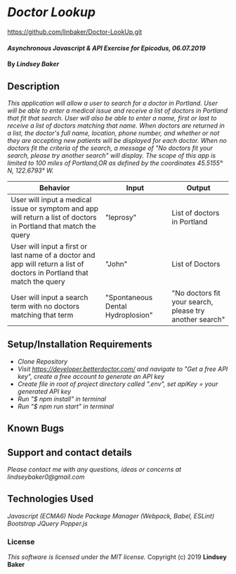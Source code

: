 # _Doctor Lookup_

https://github.com/linbaker/Doctor-LookUp.git

#### _Asynchronous Javascript & API Exercise for Epicodus, 06.07.2019_

#### By _**Lindsey Baker**_

## Description

_This application will allow a user to search for a doctor in Portland. User will be able to enter a medical issue and receive a list of doctors in Portland that fit that search. User will also be able to enter a name, first or last to receive a list of doctors matching that name. When doctors are returned in a list, the doctor's full name, location, phone number, and whether or not they are accepting new patients will be displayed for each doctor. When no doctors fit the criteria of the search, a message of "No doctors fit your search, please try another search" will display.
The scope of this app is limited to 100 miles of Portland,OR as defined by the coordinates 45.5155° N, 122.6793° W._


|Behavior|Input|Output|
|-|-|-|
|User will input a medical issue or symptom and app will return a list of doctors in Portland that match the query|"leprosy"|List of doctors in Portland|
|User will input a first or last name of a doctor and app will return a list of doctors in Portland that match the query|"John"|List of Doctors|
|User will input a search term with no doctors matching that term|"Spontaneous Dental Hydroplosion"|"No doctors fit your search, please try another search"|


## Setup/Installation Requirements

* _Clone Repository_
* _Visit https://developer.betterdoctor.com/  and navigate to "Get a free API key", create a free account to generate an API key_
* _Create file in root of project directory called ".env", set apiKey = your generated API key_
* _Run "$ npm install" in terminal_
* _Run "$ npm run start" in terminal_




## Known Bugs


## Support and contact details

_Please contact me with any questions, ideas or concerns at lindseybaker0@gmail.com_

## Technologies Used

_Javascript (ECMA6)_
_Node Package Manager (Webpack, Babel, ESLint)_
_Bootstrap_
_JQuery_
_Popper.js_


### License

*This software is licensed under the MIT license.*
Copyright (c) 2019 **Lindsey Baker**
